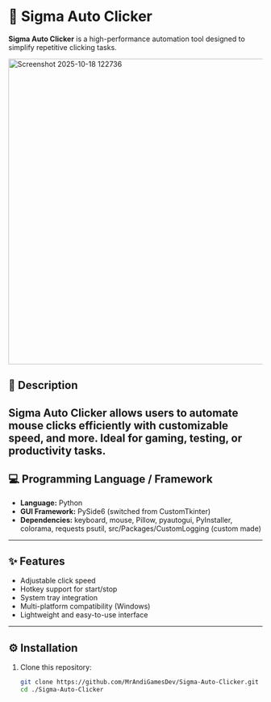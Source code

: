 # 🚀 Sigma Auto Clicker

**Sigma Auto Clicker** is a high-performance automation tool designed to simplify repetitive clicking tasks.  

<img width="638" height="606" alt="Screenshot 2025-10-18 122736" src="https://github.com/user-attachments/assets/2486426c-e934-46bc-a7b9-2e4fa6a1c46b" />

## 📝 Description
Sigma Auto Clicker allows users to automate mouse clicks efficiently with customizable speed, and more. Ideal for gaming, testing, or productivity tasks.  
---

## 💻 Programming Language / Framework
- **Language:** Python
- **GUI Framework:** PySide6 (switched from CustomTkinter)  
- **Dependencies:** keyboard, mouse, Pillow, pyautogui, PyInstaller, colorama, requests psutil, src/Packages/CustomLogging (custom made)
---

## ✨ Features
- Adjustable click speed  
- Hotkey support for start/stop  
- System tray integration  
- Multi-platform compatibility (Windows)  
- Lightweight and easy-to-use interface 
---

## ⚙️ Installation
1. Clone this repository:
   ```bash
   git clone https://github.com/MrAndiGamesDev/Sigma-Auto-Clicker.git
   cd ./Sigma-Auto-Clicker


